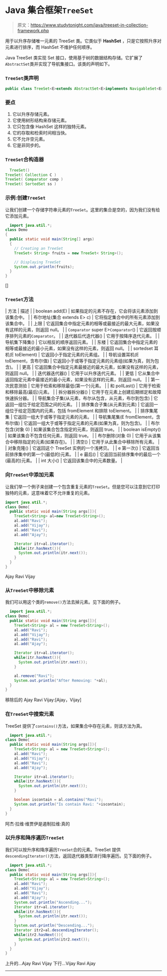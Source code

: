 # Java 集合框架`TreeSet`

> 原文：<https://www.studytonight.com/java/treeset-in-collection-framework.php>

用于以升序存储唯一元素的 TreeSet 类。它类似于 **HashSet** ，只是它按照升序对元素进行排序，而 HashSet 不维护任何顺序。

Java TreeSet 类实现 Set 接口，使用基于树的数据结构存储。它扩展了`AbstractSet`类并实现了导航集接口。该类的声明如下。

### `TreeSet`类声明

```java
public class TreeSet<E>extends AbstractSet<E>implements NavigableSet<E>, Cloneable, Serializable
```

### 要点

1.  它以升序存储元素。
2.  它使用树形结构来存储元素。
3.  它只包含像 HashSet 这样的独特元素。
4.  它的存取和检索时间相当快。
5.  它不允许空元素。
6.  它是非同步的。

### `TreeSet`合构造器

```java
  TreeSet()
TreeSet( Collection C )  
TreeSet( Comparator comp )
TreeSet( SortedSet ss ) 

```

### 示例:创建`TreeSet`

让我们创建一个存储字符串元素的`TreeSet`。这里的集合是空的，因为我们没有给它添加元素。

```java
  import java.util.*;
class Demo
{
  public static void main(String[] args)
  {   
    // Creating an TreeSet
    TreeSet< String> fruits = new TreeSet< String>();

    // Displaying TreeSet
    System.out.println(fruits);
  }
} 

```

[]

### `TreeSet`方法

| 方法 | 描述 |
| boolean add(E) | 如果指定的元素不存在，它会将该元素添加到该集合中。 |
| 布尔地址(集合 extends E> c) | 它将指定集合中的所有元素添加到该集合中。 |
| 上限 | 它返回集合中指定元素的相等或最接近的最大元素，如果没有这样的元素，则返回 null。 |
| `Comparator` super E>`Comparator`() | 它返回按顺序排列元素的`Comparator`。 |
| 迭代器后代迭代器() | 它用于按降序迭代元素。 |
| 导航集下降集() | 它以相反的顺序返回元素。 |
| 东楼 | 它返回集合中指定元素的相等或最接近的最小元素，如果没有这样的元素，则返回 null。 |
| sortedset 耳机(E toElement) | 它返回小于指定元素的元素组。 |
| 导航设置耳机(E toElement，含布尔值) | 它返回小于或等于指定元素的元素组(如果为真，则为包含)。 |
| 更高 | 它返回集合中指定元素最接近的最大元素，如果没有这样的元素，则返回 null。 |
| 迭代器迭代器() | 它用于以升序迭代元素。 |
| 更低 | 它从集合中返回指定元素中最接近的最小元素，如果没有这样的元素，则返回 null。 |
| 第一次民意测验 | 它用于检索和移除最低(第一个)元素。 |
| 和 pollLast() | 它用于检索和移除最高(最后)元素。 |
| 拆分器拆分器() | 它用于在元素上创建后期绑定和故障快速拆分器。 |
| 导航集合子集(从元素，布尔从包含，从元素，布尔到包含) | 它返回一组位于给定范围之间的元素。 |
| 排序集合子集(从元素到元素) | 它返回一组位于给定范围内的元素，包括 fromElement 和排除 toElement。 |
| 排序集尾集 | 它返回一组大于或等于指定元素的元素。 |
| 导航集尾集(E fromElement，含布尔值) | 它返回一组大于或等于指定元素的元素(如果为真，则为包含)。 |
| 布尔包含(对象 0) | 如果该集合包含指定的元素，则返回 true。 |
| boolean isEmpty() | 如果该集合不包含任何元素，则返回 true。 |
| 布尔删除(对象 0) | 它用于从该集合中移除指定的元素(如果存在)。 |
| 清空() | 它用于从此集合中移除所有元素。 |
| 对象克隆() | 它返回这个 TreeSet 实例的一个浅拷贝。 |
| e 第一次() | 它返回当前排序集中的第一个(最低的)元素。 |
| e 最后() | 它返回当前排序集中的最后一个(最高的)元素。 |
| int 大小() | 它返回该集合中的元素数量。 |

### 向`TreeSet`中添加元素

让我们举一个例子来创建一个包含重复元素的`TreeSet`。但是您可以注意到它打印独特的元素，这意味着它不允许重复的元素。

```java
import java.util.*;
class Demo{
  public static void main(String args[]){
    TreeSet<String> al=new TreeSet<String>();
    al.add("Ravi");
    al.add("Vijay");
    al.add("Ravi");
    al.add("Ajay");

    Iterator itr=al.iterator();
    while(itr.hasNext()){
      System.out.println(itr.next());
    }
  }
} 
```

Ajay Ravi Vijay

### 从`TreeSet`中移除元素

我们可以用这个类的`remove()`方法去掉元素。见下面的例子。

```java
  import java.util.*;
class Demo{
  public static void main(String args[]){
    TreeSet<String> al = new TreeSet<String>();
    al.add("Ravi");
    al.add("Vijay");
    al.add("Ravi");
    al.add("Ajay");

    Iterator itr=al.iterator();
    while(itr.hasNext()){
      System.out.println(itr.next());
    }

    al.remove("Ravi");
    System.out.println("After Removing: "+al);
  }
} 

```

移除后的 Ajay Ravi Vijay:[Ajay，Vijay]

### 在`TreeSet`中搜索元素

TreeSet 提供了`contains()`方法，如果集合中存在元素，则该方法为真。

```java
  import java.util.*;
class Demo{
  public static void main(String args[]){
    TreeSet<String> al = new TreeSet<String>();
    al.add("Ravi");
    al.add("Vijay");
    al.add("Ravi");
    al.add("Ajay");

    Iterator itr=al.iterator();
    while(itr.hasNext()){
      System.out.println(itr.next());
    }

    boolean iscontain = al.contains("Ravi");
    System.out.println("Is contain Ravi: "+iscontain);
  }
} 

```

阿杰·拉维·维贾伊是遏制拉维:真的

### 以升序和降序遍历`TreeSet`

我们可以按升序和降序遍历`TreeSet`合的元素。TreeSet 提供`descendingIterator()`方法，返回迭代器类型进行降序遍历。见下面的例子。

```java
  import java.util.*;
class Demo{
  public static void main(String args[]){
    TreeSet<String> al = new TreeSet<String>();
    al.add("Ravi");
    al.add("Vijay");
    al.add("Ravi");
    al.add("Ajay");
    System.out.println("Ascending...");
    Iterator itr=al.iterator();
    while(itr.hasNext()){
      System.out.println(itr.next());
    }
    System.out.println("Descending...");
    Iterator itr2=al.descendingIterator();
    while(itr2.hasNext()){
      System.out.println(itr2.next());
    }
  }
} 

```

上升的...Ajay Ravi Vijay 下行...Vijay Ravi Ajay

* * *